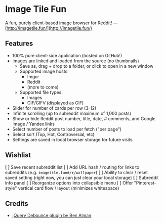 # Image Tile Fun

A fun, purely client-based image browser for Reddit! &mdash; [http://imagetile.fun/](http://imagetile.fun/)

## Features

* 100% pure client-side application (hosted on GitHub!)
* Images are linked and loaded from the source (no thumbnails)
    * Save as, drag + drop to a folder, or click to open in a new window
    * Supported image hosts:
        * Imgur
        * Reddit
        * (more to come)
    * Supported file types:
        * Images
        * GIF/GIFV (displayed as GIF)
* Slider for number of cards per row (3-12)
* Infinite scrolling (up to subreddit maximum of 1,000 posts)
* Show or hide Reddit post number, title, date, # comments, and Google Image / Yandex links
* Select number of posts to load per fetch ("per page")
* Select sort (Top, Hot, Controversial, etc)
* Settings are saved in local browser storage for future visits

## Wishlist

[ ] Save recent subreddit list
[ ] Add URL hash / routing for links to subreddits (e.g. `imagetile.fun#/r/wallpaper`)
[ ] Ability to clear / reset saved setting (right now, you can just clear your local storage)
[ ] Subreddit info panel
[ ] Reorganize options into collapsible menu
[ ] Offer "Pinterest-style" vertical card flow / layout (minimizes whitespace)

## Credits

* [jQuery Debounce plugin by Ben Alman](http://benalman.com/projects/jquery-throttle-debounce-plugin/)
